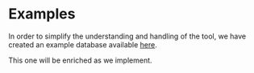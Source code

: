 # Examples

In order to simplify the understanding and handling of the tool, we have created an example database available [here](https://github.com/tastee/tastee-examples).

This one will be enriched as we implement.